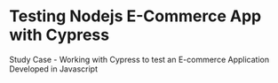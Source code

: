 # Testing Nodejs E-Commerce App with Cypress
 Study Case - Working with Cypress to test an E-commerce Application Developed in Javascript
